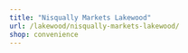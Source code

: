 ```yaml
---
title: "Nisqually Markets Lakewood"
url: /lakewood/nisqually-markets-lakewood/
shop: convenience
---
```

